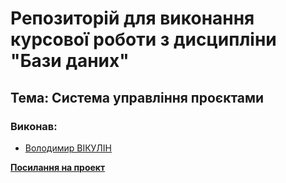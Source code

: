 # Репозиторій для виконання курсової роботи з дисципліни "Бази даних"

## Тема: Система управління проєктами

### Виконав:

* [Володимир ВІКУЛІН](https://t.me/vladlm1r)

**[Посилання на проект](https://just-hoshinon.github.io/db_course_work/)**